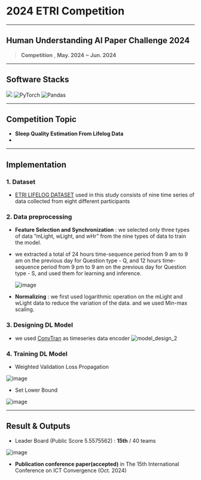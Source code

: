 
# 2024 ETRI Competition
___

## Human Understanding AI Paper Challenge 2024
> **Competition** , **May. 2024 ~ Jun. 2024**

---

## Software Stacks
![](https://img.shields.io/badge/Python-3776AB?style=for-the-badge&logo=python&logoColor=white)
![PyTorch](https://img.shields.io/badge/PyTorch-%23EE4C2C.svg?style=for-the-badge&logo=PyTorch&logoColor=white)
![Pandas](https://img.shields.io/badge/pandas-%23150458.svg?style=for-the-badge&logo=pandas&logoColor=white)


---

## Competition Topic

- **Sleep Quality Estimation From Lifelog Data**
- 

---

## Implementation

### 1. Dataset
- [ETRI LIFELOG DATASET](https://arxiv.org/abs/2403.16509) used in this study consists of nine time series of data collected from eight different participants 

### 2. Data preprocessing
- **Feature Selection and Synchronization** : we selected only three types of data ”mLight, wLight, and wHr” from the nine types of data to train the model.
- we extracted a total of 24 hours time-sequence period from 9 am to 9 am on the previous day for Question type - Q, and 12 hours time-sequence period from 9 pm to 9 am on the previous day for Question type - S, and used them for learning and inference.
  
  ![image](https://github.com/user-attachments/assets/755513d2-a7a1-4d94-af92-662c9bae094c)

- **Normalizing** : we first used logarithmic operation on the mLight and wLight data to reduce the variation of the data. and we used Min-max scaling.

### 3. Designing DL Model
- we used [ConvTran](https://arxiv.org/pdf/2305.16642v1) as timeseries data encoder
![model_design_2](https://github.com/user-attachments/assets/1fb8274c-a440-49d0-9244-155b5ba2a632)

### 4. Training DL Model
- Weighted Validation Loss Propagation

![image](https://github.com/user-attachments/assets/1e4fc15b-a2dc-4519-a0ab-392ed7b0a7ac)

- Set Lower Bound

![image](https://github.com/user-attachments/assets/59ed4a98-aa21-4e78-b059-87cbb6b4c892)

---

## Result & Outputs

- Leader Board (Public Score 5.5575562) : **15th** / 40 teams

 ![image](https://github.com/user-attachments/assets/dbb46b9b-c9e7-4bf9-8d91-40ed2b61a8af)

- **Publication conference paper(accepted)** in The 15th International Conference on ICT Convergence (Oct. 2024)

 
